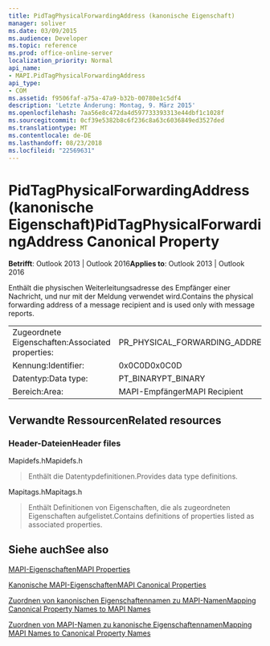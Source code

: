 ```yaml
---
title: PidTagPhysicalForwardingAddress (kanonische Eigenschaft)
manager: soliver
ms.date: 03/09/2015
ms.audience: Developer
ms.topic: reference
ms.prod: office-online-server
localization_priority: Normal
api_name:
- MAPI.PidTagPhysicalForwardingAddress
api_type:
- COM
ms.assetid: f9506faf-a75a-47a9-b32b-00780e1c5df4
description: 'Letzte Änderung: Montag, 9. März 2015'
ms.openlocfilehash: 7aa56e8c472da4d597733393313e44dbf1c1028f
ms.sourcegitcommit: 0cf39e5382b8c6f236c8a63c6036849ed3527ded
ms.translationtype: MT
ms.contentlocale: de-DE
ms.lasthandoff: 08/23/2018
ms.locfileid: "22569631"
---
```

# <a name="pidtagphysicalforwardingaddress-canonical-property"></a><span data-ttu-id="38ade-103">PidTagPhysicalForwardingAddress (kanonische Eigenschaft)</span><span class="sxs-lookup"><span data-stu-id="38ade-103">PidTagPhysicalForwardingAddress Canonical Property</span></span>

  
  
<span data-ttu-id="38ade-104">**Betrifft**: Outlook 2013 | Outlook 2016</span><span class="sxs-lookup"><span data-stu-id="38ade-104">**Applies to**: Outlook 2013 | Outlook 2016</span></span> 
  
<span data-ttu-id="38ade-105">Enthält die physischen Weiterleitungsadresse des Empfänger einer Nachricht, und nur mit der Meldung verwendet wird.</span><span class="sxs-lookup"><span data-stu-id="38ade-105">Contains the physical forwarding address of a message recipient and is used only with message reports.</span></span>
  
|||
|:-----|:-----|
|<span data-ttu-id="38ade-106">Zugeordnete Eigenschaften:</span><span class="sxs-lookup"><span data-stu-id="38ade-106">Associated properties:</span></span>  <br/> |<span data-ttu-id="38ade-107">PR_PHYSICAL_FORWARDING_ADDRESS</span><span class="sxs-lookup"><span data-stu-id="38ade-107">PR_PHYSICAL_FORWARDING_ADDRESS</span></span>  <br/> |
|<span data-ttu-id="38ade-108">Kennung:</span><span class="sxs-lookup"><span data-stu-id="38ade-108">Identifier:</span></span>  <br/> |<span data-ttu-id="38ade-109">0x0C0D</span><span class="sxs-lookup"><span data-stu-id="38ade-109">0x0C0D</span></span>  <br/> |
|<span data-ttu-id="38ade-110">Datentyp:</span><span class="sxs-lookup"><span data-stu-id="38ade-110">Data type:</span></span>  <br/> |<span data-ttu-id="38ade-111">PT_BINARY</span><span class="sxs-lookup"><span data-stu-id="38ade-111">PT_BINARY</span></span>  <br/> |
|<span data-ttu-id="38ade-112">Bereich:</span><span class="sxs-lookup"><span data-stu-id="38ade-112">Area:</span></span>  <br/> |<span data-ttu-id="38ade-113">MAPI-Empfänger</span><span class="sxs-lookup"><span data-stu-id="38ade-113">MAPI Recipient</span></span>  <br/> |
   
## <a name="related-resources"></a><span data-ttu-id="38ade-114">Verwandte Ressourcen</span><span class="sxs-lookup"><span data-stu-id="38ade-114">Related resources</span></span>

### <a name="header-files"></a><span data-ttu-id="38ade-115">Header-Dateien</span><span class="sxs-lookup"><span data-stu-id="38ade-115">Header files</span></span>

<span data-ttu-id="38ade-116">Mapidefs.h</span><span class="sxs-lookup"><span data-stu-id="38ade-116">Mapidefs.h</span></span>
  
> <span data-ttu-id="38ade-117">Enthält die Datentypdefinitionen.</span><span class="sxs-lookup"><span data-stu-id="38ade-117">Provides data type definitions.</span></span>
    
<span data-ttu-id="38ade-118">Mapitags.h</span><span class="sxs-lookup"><span data-stu-id="38ade-118">Mapitags.h</span></span>
  
> <span data-ttu-id="38ade-119">Enthält Definitionen von Eigenschaften, die als zugeordneten Eigenschaften aufgelistet.</span><span class="sxs-lookup"><span data-stu-id="38ade-119">Contains definitions of properties listed as associated properties.</span></span>
    
## <a name="see-also"></a><span data-ttu-id="38ade-120">Siehe auch</span><span class="sxs-lookup"><span data-stu-id="38ade-120">See also</span></span>



[<span data-ttu-id="38ade-121">MAPI-Eigenschaften</span><span class="sxs-lookup"><span data-stu-id="38ade-121">MAPI Properties</span></span>](mapi-properties.md)
  
[<span data-ttu-id="38ade-122">Kanonische MAPI-Eigenschaften</span><span class="sxs-lookup"><span data-stu-id="38ade-122">MAPI Canonical Properties</span></span>](mapi-canonical-properties.md)
  
[<span data-ttu-id="38ade-123">Zuordnen von kanonischen Eigenschaftennamen zu MAPI-Namen</span><span class="sxs-lookup"><span data-stu-id="38ade-123">Mapping Canonical Property Names to MAPI Names</span></span>](mapping-canonical-property-names-to-mapi-names.md)
  
[<span data-ttu-id="38ade-124">Zuordnen von MAPI-Namen zu kanonische Eigenschaftennamen</span><span class="sxs-lookup"><span data-stu-id="38ade-124">Mapping MAPI Names to Canonical Property Names</span></span>](mapping-mapi-names-to-canonical-property-names.md)

